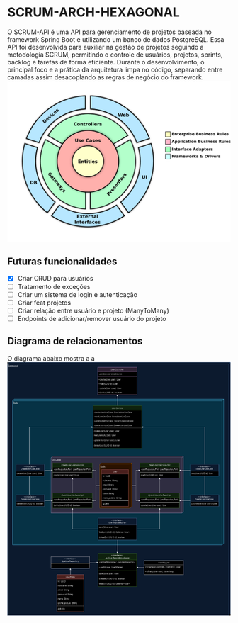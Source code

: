 # SCRUM-ARCH-HEXAGONAL
O SCRUM-API é uma API para gerenciamento de projetos baseada no framework Spring Boot e utilizando um banco de dados PostgreSQL. Essa API foi desenvolvida para auxiliar na gestão de projetos seguindo a metodologia SCRUM, permitindo o controle de usuários, projetos, sprints, backlog e tarefas de forma eficiente. Durante o desenvolvimento, o principal foco e a prática da arquitetura limpa no código, separando entre camadas assim desacoplando as regras de negócio do framework.
![Diagrama de relacionamentos](clean-arch.png)

## Futuras funcionalidades
- [X] Criar CRUD para usuários
- [ ] Tratamento de exceções
- [ ] Criar um sistema de login e autenticação
- [ ] Criar feat projetos
- [ ] Criar relação entre usuário e projeto (ManyToMany)
- [ ] Endpoints de adicionar/remover usuário do projeto

## Diagrama de relacionamentos
O diagrama abaixo mostra a a
![Diagrama de relacionamentos](SCRUM-diagram.png)